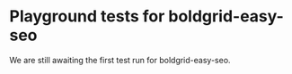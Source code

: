 # Playground tests for boldgrid-easy-seo
We are still awaiting the first test run for boldgrid-easy-seo.
